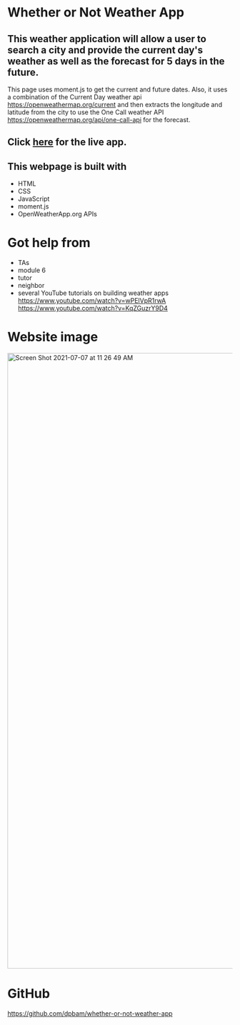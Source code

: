 # Whether or Not Weather App

## This weather application will allow a user to search a city and provide the current day's weather as well as the forecast for 5 days in the future.

This page uses moment.js to get the current and future dates. Also, it uses a combination of the Current Day weather api https://openweathermap.org/current and then extracts the longitude and latitude from the city to use the One Call weather API https://openweathermap.org/api/one-call-api for the forecast.

## Click [here](https://dpbam.github.io/whether-or-not-weather-app/) for the live app.

## This webpage is built with

- HTML
- CSS
- JavaScript
- moment.js
- OpenWeatherApp.org APIs

# Got help from

- TAs
- module 6
- tutor
- neighbor
- several YouTube tutorials on building weather apps
  https://www.youtube.com/watch?v=wPElVpR1rwA
  https://www.youtube.com/watch?v=KqZGuzrY9D4

# Website image

<img width="1379" alt="Screen Shot 2021-07-07 at 11 26 49 AM" src="https://user-images.githubusercontent.com/82355287/124803429-5697de00-df16-11eb-933e-73413917411a.png">

# GitHub

https://github.com/dpbam/whether-or-not-weather-app
